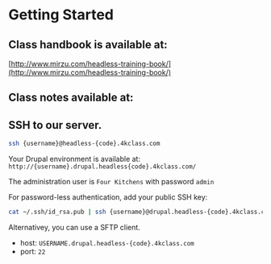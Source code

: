 # Getting Started
## Class handbook is available at:
[http://www.mirzu.com/headless-training-book/](http://www.mirzu.com/headless-training-book/)

## Class notes available at:


## SSH to our server.

```bash
ssh {username}@headless-{code}.4kclass.com
```

Your Drupal environment is available at: `http://{username}.drupal.headless{code}.4kclass.com/`

The administration user is `Four Kitchens` with password `admin`

For password-less authentication, add your public SSH key:

```bash
cat ~/.ssh/id_rsa.pub | ssh {username}@drupal.headless-{code}.4kclass.com "mkdir ~/.ssh; cat >> ~/.ssh/authorized_keys"
```

Alternativey, you can use a SFTP client.
- host: `USERNAME.drupal.headless-{code}.4kclass.com`
- port: `22`
